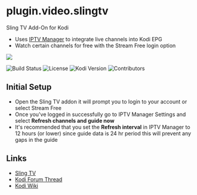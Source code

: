 # plugin.video.slingtv
Sling TV Add-On for Kodi
* Uses [IPTV Manager](https://github.com/add-ons/service.iptv.manager) to integrate live channels into Kodi EPG
* Watch certain channels for free with the Stream Free login option

![](https://github.com/eracknaphobia/plugin.video.slingtv/blob/master/resources/images/icon.png?raw=true)

![Build Status](https://img.shields.io/badge/Build-Beta-orange)
![License](https://img.shields.io/badge/License-GPL--3.0--only-success.svg)
![Kodi Version](https://img.shields.io/badge/Kodi-Nexus%2B-brightgreen)
![Contributors](https://img.shields.io/badge/Contributors-0eracknaphobia-darkgray)

## Initial Setup
* Open the Sling TV addon it will prompt you to login to your account or select Stream Free
* Once you've logged in successfully go to IPTV Manager Settings and select **Refresh channels and guide now**
* It's recommended that you set the **Refresh interval** in IPTV Manager to 12 hours (or lower) since guide data is 24 hr period this will prevent any gaps in the guide

## Links

* [Sling TV](https://www.sling.com/)
* [Kodi Forum Thread](https://forum.kodi.tv/showthread.php?tid=376095)
* [Kodi Wiki](https://kodi.wiki/view/Main_Page)
